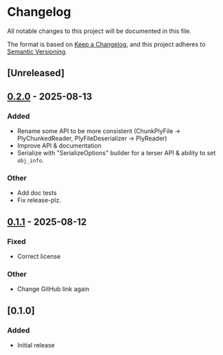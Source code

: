 # Changelog

All notable changes to this project will be documented in this file.

The format is based on [Keep a Changelog](https://keepachangelog.com/en/1.0.0/),
and this project adheres to [Semantic Versioning](https://semver.org/spec/v2.0.0.html).

## [Unreleased]

## [0.2.0](https://github.com/ArthurBrussee/serde_ply/compare/v0.1.1...v0.2.0) - 2025-08-13

### Added

- Rename some API to be more consistent (ChunkPlyFile -> PlyChunkedReader, PlyFileDeserializer -> PlyReader)
- Improve API & documentation
- Serialize with "SerializeOptions" builder for a terser API & ability to set `obj_info`.

### Other

- Add doc tests
- Fix release-plz.

## [0.1.1](https://github.com/ArthurBrussee/serde_ply/compare/v0.1.0...v0.1.1) - 2025-08-12

### Fixed

- Correct license

### Other

- Change GitHub link again

## [0.1.0]

### Added
- Initial release
